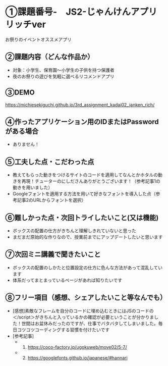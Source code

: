# ①課題番号-　JS2-じゃんけんアプリリッチver

お祭りのイベントオススメアプリ

## ②課題内容（どんな作品か）

- 対象：小学生、保育園～小学生の子供を持つ保護者
- 夜のお祭りの遊びを気軽に選べるリコメンドアプリ

## ③DEMO

https://michiesekiguchi.github.io/3rd_assignment_kadai02_janken_rich/

## ④作ったアプリケーション用のIDまたはPasswordがある場合

- ありません！

## ⑤工夫した点・こだわった点

- 教えてもらった動きをつけるサイトのコードを適用してなんとかホタルの動きを再現！チューターのにしださんありがとうございます！（参考記事1の動きを用いました）
- Googleフォントを適用する方法を用いて好きなフォントを導入した点（参考記事2のURLからフォントを選択）

## ⑥難しかった点・次回トライしたいこと(又は機能)

- ボックスの配置の仕方がきちんと理解しきれていないと思った
- まだまだ原始的な作りなので、授業前までにアップデートしたいと思います

## ⑦次回ミニ講義で聞きたいこと

- ボックスの配置のしかたと位置設定の仕方に色んな方法があって混乱しています
- 体系だってまとまっているページがあれば知りたいです

## ⑧フリー項目（感想、シェアしたいこと等なんでも）

- [感想]素敵なフレームを自分のコードに埋め込むときにはJSのコードの＜/script＞がきちんと入っているかの確認が必要ということが分かりました！世間はお盆休みだったのですが、仕事でバタバタしてしまいました。毎日コツコツコーディングする習慣を付けたいです
- [参考記事]
  - 1. https://coco-factory.jp/ugokuweb/move02/5-7/
  - 2. https://googlefonts.github.io/japanese/#hannari
